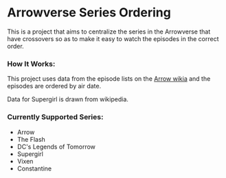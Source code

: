 # Arrowverse Series Ordering

This is a project that aims to centralize the series in the Arrowverse that
have crossovers so as to make it easy to watch the episodes in the correct
order.

### How It Works:

This project uses data from the episode lists on the [Arrow wikia](http://arrow.wikia.com)
and the episodes are ordered by air date.

Data for Supergirl is drawn from wikipedia.

### Currently Supported Series:

* Arrow
* The Flash
* DC's Legends of Tomorrow
* Supergirl
* Vixen
* Constantine
